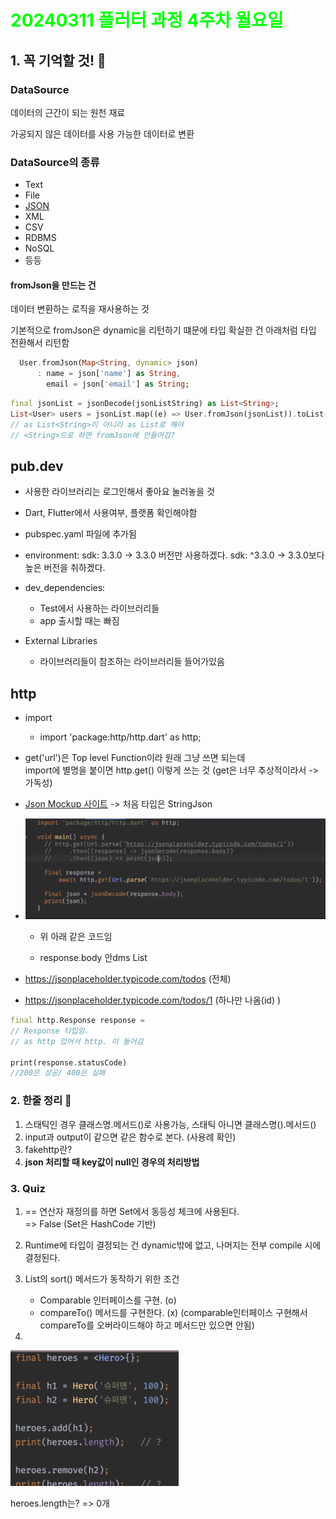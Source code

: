 # <span style="color:lime">20240311 플러터 과정 4주차 월요일</span>   

## 1. 꼭 기억할 것! 🏅
### DataSource
데이터의 근간이 되는 원천 재료

가공되지 않은 데이터를 사용 가능한 데이터로 변환

### DataSource의 종류
- Text
- File
- [JSON](https://docs.flutter.dev/data-and-backend/serialization/json)
- XML
- CSV
- RDBMS
- NoSQL
- 등등

#### fromJson을 만드는 건 
데이터 변환하는 로직을 재사용하는 것 

기본적으로 fromJson은 dynamic을 리턴하기 떄문에
타입 확실한 건 아래처럼 타입 전환해서 리턴함 
```dart
  User.fromJson(Map<String, dynamic> json)
      : name = json['name'] as String,
        email = json['email'] as String;
```

```dart
final jsonList = jsonDecode(jsonListString) as List<String>;
List<User> users = jsonList.map((e) => User.fromJson(jsonList)).toList();
// as List<String>이 아니라 as List로 해야
// <String>으로 하면 fromJson에 안들어감?
```


## pub.dev
- 사용한 라이브러리는 로그인해서 좋아요 눌러놓을 것

- Dart, Flutter에서 사용여부, 플랫폼 확인해야함

- pubspec.yaml 파일에 추가됨

- environment:
	sdk: 3.3.0 -> 3.3.0 버전만 사용하겠다.
	sdk: ^3.3.0 -> 3.3.0보다 높은 버전을 취하겠다.
	
- dev_dependencies:
    - Test에서 사용하는 라이브러리들
    - app 출시할 때는 빠짐

- External Libraries
    * 라이브러리들이 참조하는 라이브러리들 들어가있음


## http
- import
    - import 'package:http/http.dart' as http;

- get('url')은 Top level Function이라 원래 그냥 쓰면 되는데 <br>
import에 별명을 붙이면 http.get() 이렇게 쓰는 것
(get은 너무 추상적이라서 -> 가독성)
- [Json Mockup 사이트](https://jsonplaceholder.typicode.com/)
-> 처음 타입은 StringJson


- ![alt text](image-37.png)

    - 위 아래 같은 코드임

    - response.body 안dms List


- https://jsonplaceholder.typicode.com/todos (전체)
- https://jsonplaceholder.typicode.com/todos/1 (하나만 나옴(id) )


```dart
final http.Response response =
// Response 타입임. 
// as http 있어서 http. 이 들어감

print(response.statusCode)
//200은 성공/ 400은 실패
```


### 2. 한줄 정리 🧹
1. 스태틱인 경우 클래스명.메서드()로 사용가능, 스태틱 아니면 클래스명().메서드()
2. input과 output이 같으면 같은 함수로 본다. (사용례 확인)
3. fakehttp란?
4. **json 처리할 때 key값이 null인 경우의 처리방법**

### 3. Quiz
1. == 연산자 재정의를 하면 Set에서 동등성 체크에 사용된다. <br>
    => False (Set은 HashCode 기반)
2. Runtime에 타입이 결정되는 건 dynamic밖에 없고, 나머지는 전부 compile 시에 결정된다.
3. List의 sort() 메서드가 동작하기 위한 조건
    * Comparable 인터페이스를 구현. (o)
    * compareTo() 메서드를 구현한다. (x)
    (comparable인터페이스 구현해서 compareTo를 오버라이드해야 하고 메서드만 있으면 안됨)


4. 

  ![alt text](image-36.png)



heroes.length는? => 0개
